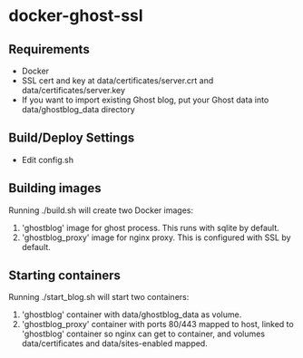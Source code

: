 docker-ghost-ssl
================

## Requirements
* Docker
* SSL cert and key at data/certificates/server.crt and data/certificates/server.key
* If you want to import existing Ghost blog, put your Ghost data into data/ghostblog_data directory

## Build/Deploy Settings
* Edit config.sh

## Building images
Running ./build.sh will create two Docker images:
1. 'ghostblog' image for ghost process. This runs with sqlite by default.
2. 'ghostblog_proxy' image for nginx proxy. This is configured with SSL by default.

## Starting containers
Running ./start_blog.sh will start two containers:
1. 'ghostblog' container with data/ghostblog_data as volume.
2. 'ghostblog_proxy' container with ports 80/443 mapped to host, linked to 'ghostblog' container so nginx can get to container, and volumes data/certificates and data/sites-enabled mapped.
